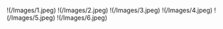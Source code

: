 !(/Images/1.jpeg)
!(/Images/2.jpeg)
!(/Images/3.jpeg)
!(/Images/4.jpeg)
!(/Images/5.jpeg)
!(/Images/6.jpeg)
